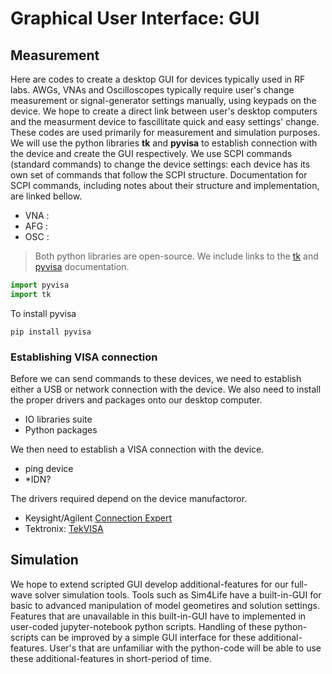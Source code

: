 # Graphical User Interface: GUI
## Measurement
Here are codes to create a desktop GUI for devices typically used in RF labs. AWGs, VNAs and Oscilloscopes typically require user's change measurement or signal-generator settings manually, using keypads on the device.
We hope to create a direct link between user's desktop computers and the measurment device to fascillitate quick and easy settings' change. These codes are used primarily for measurement and simulation purposes.
We will use the python libraries **tk** and **pyvisa** to establish connection with the device and create the GUI respectively.
We use SCPI commands (standard commands) to change the device settings: each device has its own set of commands that follow the SCPI structure. Documentation for SCPI commands, including notes about their structure and implementation, are linked bellow.
- VNA :
- AFG :
- OSC :
> Both python libraries are open-source. We include links to the [tk](https://docs.python.org/3/library/tk.html) and [pyvisa](https://pyvisa.readthedocs.io/en/latest/) documentation.
``` python
import pyvisa
import tk
```

To install pyvisa
``` shell
pip install pyvisa
```

### Establishing VISA connection
Before we can send commands to these devices, we need to establish either a USB or network connection with the device. We also need to install the proper drivers and packages onto our desktop computer.
- IO libraries suite
- Python packages

We then need to establish a VISA connection with the device.
- ping device
- *IDN?

The drivers required depend on the device manufactoror.
- Keysight/Agilent [Connection Expert](https://www.keysight.com/us/en/lib/software-detail/computer-software/io-libraries-suite-downloads-2175637.html)
- Tektronix: [TekVISA](https://www.tek.com/en/support/software/driver/tekvisa-connectivity-software-v411)

  
## Simulation
We hope to extend scripted GUI develop additional-features for our full-wave solver simulation tools. Tools such as Sim4Life have a built-in-GUI for basic to advanced manipulation of model geometires and solution settings. Features that are unavailable in this built-in-GUI have to implemented in user-coded jupyter-notebook python scripts. Handling of these python-scripts can be improved by a simple GUI interface for these additional-features. User's that are unfamiliar with the python-code will be able to use these additional-features in short-period of time.
